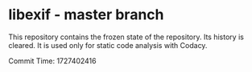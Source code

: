 # libexif - master branch

This repository contains the frozen state of the repository.
Its history is cleared. It is used only for static code
analysis with Codacy.

Commit Time: 1727402416